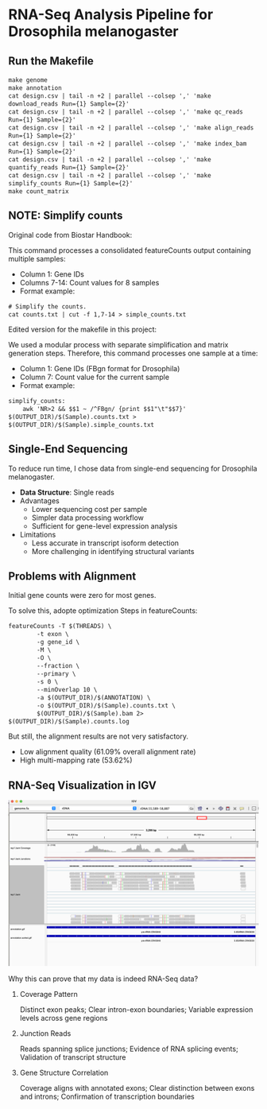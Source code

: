 # RNA-Seq Analysis Pipeline for Drosophila melanogaster

## Run the Makefile 

```
make genome
make annotation
cat design.csv | tail -n +2 | parallel --colsep ',' 'make download_reads Run={1} Sample={2}'
cat design.csv | tail -n +2 | parallel --colsep ',' 'make qc_reads Run={1} Sample={2}'
cat design.csv | tail -n +2 | parallel --colsep ',' 'make align_reads Run={1} Sample={2}'
cat design.csv | tail -n +2 | parallel --colsep ',' 'make index_bam Run={1} Sample={2}'
cat design.csv | tail -n +2 | parallel --colsep ',' 'make quantify_reads Run={1} Sample={2}'
cat design.csv | tail -n +2 | parallel --colsep ',' 'make simplify_counts Run={1} Sample={2}'
make count_matrix
```

## NOTE: Simplify counts

Original code from Biostar Handbook:

This command processes a consolidated featureCounts output containing multiple samples:

- Column 1: Gene IDs
- Columns 7-14: Count values for 8 samples
- Format example:

```
# Simplify the counts.
cat counts.txt | cut -f 1,7-14 > simple_counts.txt
```

Edited version for the makefile in this project:

We used a modular process with separate simplification and matrix generation steps. Therefore, this command processes one sample at a time:

- Column 1: Gene IDs (FBgn format for Drosophila)
- Column 7: Count value for the current sample
- Format example:

```
simplify_counts:
	awk 'NR>2 && $$1 ~ /^FBgn/ {print $$1"\t"$$7}' $(OUTPUT_DIR)/$(Sample).counts.txt > $(OUTPUT_DIR)/$(Sample).simple_counts.txt
```

## Single-End Sequencing

To reduce run time, I chose data from single-end sequencing for Drosophila melanogaster.

- **Data Structure**: Single reads
- Advantages
  - Lower sequencing cost per sample
  - Simpler data processing workflow
  - Sufficient for gene-level expression analysis
- Limitations
  - Less accurate in transcript isoform detection
  - More challenging in identifying structural variants

## Problems with Alignment

Initial gene counts were zero for most genes.

To solve this, adopte optimization Steps in featureCounts:

```
featureCounts -T $(THREADS) \
		-t exon \
		-g gene_id \
		-M \
		-O \
		--fraction \
		--primary \
		-s 0 \
		--minOverlap 10 \
		-a $(OUTPUT_DIR)/$(ANNOTATION) \
		-o $(OUTPUT_DIR)/$(Sample).counts.txt \
		$(OUTPUT_DIR)/$(Sample).bam 2> $(OUTPUT_DIR)/$(Sample).counts.log
```

But still, the alignment results are not very satisfactory.

- Low alignment quality (61.09% overall alignment rate)
- High multi-mapping rate (53.62%)

## RNA-Seq Visualization in IGV

![](https://github.com/Lulutiger2023/Applied_Bioinfo/blob/main/week13/IGV_forRNA.jpg)

Why this can prove that my data is indeed RNA-Seq data?

1. Coverage Pattern

   Distinct exon peaks; Clear intron-exon boundaries; Variable expression levels across gene regions

2. Junction Reads

   Reads spanning splice junctions; Evidence of RNA splicing events; Validation of transcript structure

3. Gene Structure Correlation

   Coverage aligns with annotated exons; Clear distinction between exons and introns; Confirmation of transcription boundaries

## 

